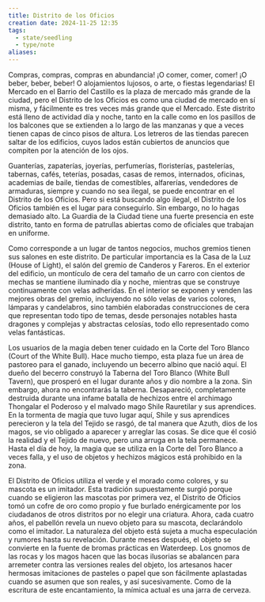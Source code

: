 ```yaml
---
title: Distrito de los Oficios
creation date: 2024-11-25 12:35
tags:
  - state/seedling
  - type/note
aliases:
---
```

Compras, compras, compras en abundancia! ¡O comer, comer, comer! ¡O beber, beber, beber! O alojamientos lujosos, o arte, o fiestas legendarias! El Mercado en el Barrio del
Castillo es la plaza de mercado más grande de la ciudad, pero el Distrito de los Oficios es como una ciudad de mercado en sí misma, y fácilmente es tres veces más grande que el Mercado. Este distrito está lleno de actividad día y noche, tanto en la calle como en los pasillos de los balcones que se extienden a lo largo de las manzanas y que a veces tienen capas de cinco pisos de altura. Los letreros de las tiendas parecen saltar de los edificios, cuyos lados están cubiertos de anuncios que compiten por la atención de los ojos.

Guanterías, zapaterías, joyerías, perfumerías, floristerías, pastelerías, tabernas, cafés, teterías, posadas, casas de remos, internados, oficinas, academias de baile, tiendas de comestibles, alfarerías, vendedores de armaduras, siempre y cuando no sea ilegal, se puede encontrar en el Distrito de los Oficios. Pero si está buscando algo ilegal, el Distrito de los Oficios también es el lugar para conseguirlo. Sin embargo, no lo hagas demasiado alto. La Guardia de la Ciudad tiene una fuerte presencia en este distrito, tanto en forma de patrullas abiertas como de oficiales que trabajan en uniforme.

Como corresponde a un lugar de tantos negocios, muchos gremios tienen sus salones en este distrito. De particular importancia es la Casa de la Luz (House of Light), el salón del gremio de Canderos y Fareros. En el exterior del edificio, un montículo de cera del tamaño de un carro con cientos de mechas se mantiene iluminado día y noche, mientras que se construye continuamente con velas adheridas. En el interior se exponen y venden las mejores obras del gremio, incluyendo no sólo velas de varios colores, lámparas y candelabros, sino también elaboradas construcciones de cera que representan todo tipo de temas, desde personajes notables hasta dragones y complejas y abstractas celosías, todo ello representado como velas fantásticas.

Los usuarios de la magia deben tener cuidado en la Corte del Toro Blanco (Court of the White Bull). Hace mucho tiempo, esta plaza fue un área de pastoreo para el ganado, incluyendo un becerro albino que nació aquí. El dueño del becerro construyó la Taberna del Toro Blanco (White Bull Tavern), que prosperó en el lugar durante años y dio nombre a la zona. Sin embargo, ahora no encontrarás la taberna. Desapareció, completamente destruida durante una infame batalla de hechizos entre el archimago Thongalar el Poderoso y el malvado mago Shile Rauretilar y sus aprendices. En la tormenta de magia que tuvo lugar aquí, Shile y sus aprendices perecieron y la tela del Tejido se rasgó, de tal manera que Azuth, dios de los magos, se vio obligado a aparecer y arreglar las cosas. Se dice que él cosió la realidad y el Tejido de nuevo, pero una arruga en la tela permanece. Hasta el día de hoy, la magia que se utiliza en la Corte del Toro Blanco a veces falla, y el uso de objetos y hechizos mágicos está prohibido en la zona.

El Distrito de Oficios utiliza el verde y el morado como colores, y su mascota es un imitador. Esta tradición supuestamente surgió porque cuando se eligieron las mascotas por primera vez, el Distrito de Oficios tomó un cofre de oro como propio y fue burlado enérgicamente por los ciudadanos de otros distritos por no elegir una criatura. Ahora, cada cuatro años, el  pabellón revela un nuevo objeto para su mascota, declarándolo como el imitador. La naturaleza del objeto está sujeta a mucha especulación y rumores hasta su revelación. Durante meses después, el objeto se convierte en la fuente de bromas prácticas en Waterdeep. Los gnomos de las rocas y los magos hacen que las bocas ilusorias se abalancen para arremeter contra las versiones reales del objeto, los artesanos hacer hermosas imitaciones de pasteles o papel que son fácilmente aplastadas cuando se asumen que son reales, y así sucesivamente. Como de la escritura de este encantamiento, la mímica actual es una jarra de cerveza.
